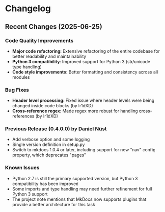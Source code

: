 # Changelog

## Recent Changes (2025-06-25)

### Code Quality Improvements
- **Major code refactoring**: Extensive refactoring of the entire codebase for better readability and maintainability
- **Python 3 compatibility**: Improved support for Python 3 (str/unicode type handling)
- **Code style improvements**: Better formatting and consistency across all modules

### Bug Fixes
- **Header level processing**: Fixed issue where header levels were being changed inside code blocks (by Ir1dXD)
- **Cross-reference regex**: Made regex more robust for handling cross-references (by Ir1dXD)

### Previous Release (0.4.0.0) by Daniel Nüst
- Add verbose option and some logging
- Single version definition in setup.py
- Switch to mkdocs 1.0.4 or later, including support for new "nav" config property, which deprecates "pages"

### Known Issues
- Python 2.7 is still the primary supported version, but Python 3 compatibility has been improved
- Some imports and type handling may need further refinement for full Python 3 support
- The project note mentions that MkDocs now supports plugins that provide a better architecture for this task